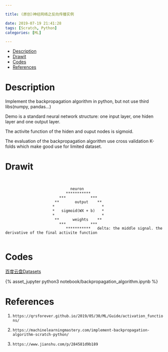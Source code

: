 ```yaml
---

title: (原创)神经网络之反向传播实例

date: 2019-07-19 21:41:28
tags: [Scratch, Python]
categories: [ML]

---
```


<!-- vim-markdown-toc GFM -->

* [Description](#description)
* [Drawit](#drawit)
* [Codes](#codes)
* [References](#references)

<!-- vim-markdown-toc -->

<!-- more -->

# Description

Implement the backpropagation algorithm in python, but not use third libs(numpy, pandas...)

Demo is a standard neural network structure: one input layer, one hiden layer and one output layer.

The activite function of the hiden and ouput nodes is sigmoid.

The evaluation of the backpropagation algorithm use cross validation K-folds which make good use for limited dataset.


# Drawit

```


                             neuron
                           ***********
                        ***           ***
                      **       output    **
                     *                     *
                     *   sigmoid(WX + b)   *
                     *                     *
                      **      weights    **
                        ***           ***
                           ***********   delta: the middle signal. the derivative of the final activite function


```

# Codes

[百度云盘Datasets](https://pan.baidu.com/s/1gAFZ9gSf4pHJBt5W6_PgPQ "提取码: gxk4")

{% asset_jupyter python3 notebook/backpropagation_algorithm.ipynb %}


# References

1. `https://qrsforever.github.io/2019/05/30/ML/Guide/activation_functions/`

2. `https://machinelearningmastery.com/implement-backpropagation-algorithm-scratch-python/`

3. `https://www.jianshu.com/p/284581d9b189`
